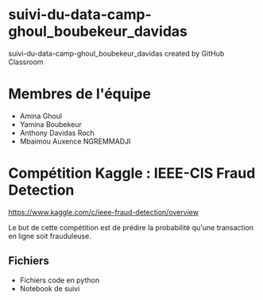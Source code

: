 # suivi-du-data-camp-ghoul_boubekeur_davidas
suivi-du-data-camp-ghoul_boubekeur_davidas created by GitHub Classroom

# Membres de l'équipe 

 - Amina Ghoul 
 - Yamina Boubekeur
 - Anthony Davidas Roch
 - Mbaimou Auxence NGREMMADJI
 
# Compétition Kaggle : IEEE-CIS Fraud Detection 

https://www.kaggle.com/c/ieee-fraud-detection/overview


Le but de cette compétition est de prédire la probabilité qu'une transaction en ligne soit frauduleuse.

## Fichiers

 - Fichiers code en python
 - Notebook de suivi 



